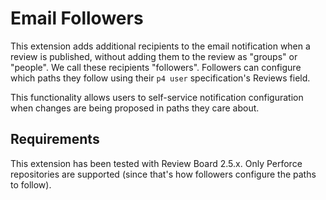 Email Followers
===============

This extension adds additional recipients to the email notification when a review is published, without adding them to the review as "groups" or "people". We call these recipients "followers". Followers can configure which paths they follow using their `p4 user` specification's Reviews field.

This functionality allows users to self-service notification configuration when changes are being proposed in paths they care about.

Requirements
------------
This extension has been tested with Review Board 2.5.x. Only Perforce repositories are supported (since that's how followers configure the paths to follow).